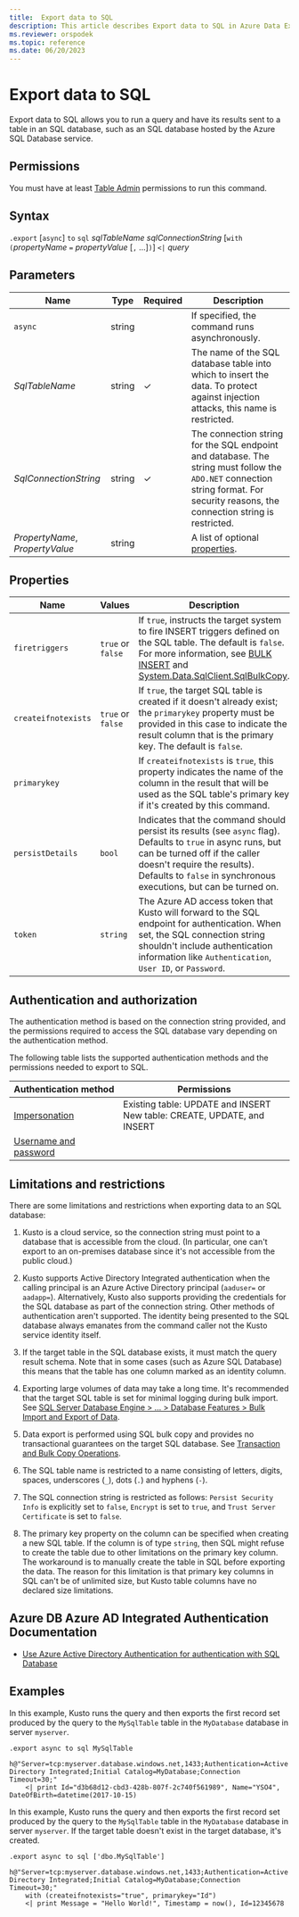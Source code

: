 ```yaml
---
title:  Export data to SQL
description: This article describes Export data to SQL in Azure Data Explorer.
ms.reviewer: orspodek
ms.topic: reference
ms.date: 06/20/2023
---
```

# Export data to SQL

Export data to SQL allows you to run a query and have its results sent to a table in an SQL database, such as an SQL database hosted by the Azure SQL Database service.

## Permissions

You must have at least [Table Admin](../access-control/role-based-access-control.md) permissions to run this command.

## Syntax

`.export` [`async`] `to` `sql` *sqlTableName* *sqlConnectionString* [`with` `(`*propertyName* `=` *propertyValue* [`,` ...]`)`] `<|` *query*

## Parameters

|Name|Type|Required|Description|
|--|--|--|--|
|`async`|string||If specified, the command runs asynchronously.|
|*SqlTableName*|string|&check;|The name of the SQL database table into which to insert the data. To protect against injection attacks, this name is restricted.|
|*SqlConnectionString*|string|&check;|The connection string for the SQL endpoint and database. The string must follow the `ADO.NET` connection string format. For security reasons, the connection string is restricted.|
|*PropertyName*, *PropertyValue*|string||A list of optional [properties](#properties).|

## Properties

|Name               |Values           |Description|
|-------------------|-----------------|-----------|
|`firetriggers`     |`true` or `false`|If `true`, instructs the target system to fire INSERT triggers defined on the SQL table. The default is `false`. For more information, see [BULK INSERT](/sql/t-sql/statements/bulk-insert-transact-sql) and [System.Data.SqlClient.SqlBulkCopy](/dotnet/api/system.data.sqlclient.sqlbulkcopy).|
|`createifnotexists`|`true` or `false`|If `true`, the target SQL table is created if it doesn't already exist; the `primarykey` property must be provided in this case to indicate the result column that is the primary key. The default is `false`.|
|`primarykey`       |                 |If `createifnotexists` is `true`, this property indicates the name of the column in the result that will be used as the SQL table's primary key if it's created by this command.|
|`persistDetails`   |`bool`           |Indicates that the command should persist its results (see `async` flag). Defaults to `true` in async runs, but can be turned off if the caller doesn't require the results). Defaults to `false` in synchronous executions, but can be turned on. |
|`token`            |`string`         |The Azure AD access token that Kusto will forward to the SQL endpoint for authentication. When set, the SQL connection string shouldn't include authentication information like `Authentication`, `User ID`, or `Password`.|

## Authentication and authorization

The authentication method is based on the connection string provided, and the permissions required to access the SQL database vary depending on the authentication method.

The following table lists the supported authentication methods and the permissions needed to export to SQL.

|Authentication method|Permissions|
|--|--|
|[Impersonation](../../api/connection-strings/sql-authentication-methods.md#azure-ad-integrated-impersonation)|Existing table: UPDATE and INSERT<br/>New table: CREATE, UPDATE, and INSERT |
|[Username and password](../../api/connection-strings/storage-authentication-methods.md#shared-access-sas-token)||

## Limitations and restrictions

There are some limitations and restrictions when exporting data to an SQL database:

1. Kusto is a cloud service, so the connection string must point to a
   database that is accessible from the cloud. (In particular, one can't
   export to an on-premises database since it's not accessible from the public
   cloud.)

2. Kusto supports Active Directory Integrated authentication when the calling
   principal is an Azure Active Directory principal (`aaduser=` or `aadapp=`).
   Alternatively, Kusto also supports providing the credentials for the SQL
   database as part of the connection string. Other methods of authentication
   aren't supported. The identity being presented to the SQL
   database always emanates from the command caller not the Kusto service
   identity itself.

3. If the target table in the SQL database exists, it must match the query result
   schema. Note that in some cases (such as Azure SQL Database) this means
   that the table has one column marked as an identity column.

4. Exporting large volumes of data may take a long time. It's recommended that
   the target SQL table is set for minimal logging during bulk import.
   See [SQL Server Database Engine > ... > Database Features > Bulk Import and Export of Data](/sql/relational-databases/import-export/prerequisites-for-minimal-logging-in-bulk-import).

5. Data export is performed using SQL bulk copy and provides no transactional guarantees on the target SQL database. See [Transaction and Bulk Copy Operations](/dotnet/framework/data/adonet/sql/transaction-and-bulk-copy-operations).

6. The SQL table name is restricted to a name consisting of letters, digits, spaces, underscores (`_`), dots (`.`) and hyphens (`-`).

7. The SQL connection string is restricted as follows: `Persist Security Info`
   is explicitly set to `false`, `Encrypt` is set to `true`, and `Trust Server Certificate`
   is set to `false`.

8. The primary key property on the column can be specified when creating
   a new SQL table. If the column is of type `string`, then SQL might refuse to create the
   table due to other limitations on the primary key column. The workaround is to manually create the table in SQL before exporting the data. The reason for this limitation is that primary key columns in SQL can't be of unlimited size, but Kusto table columns
   have no declared size limitations.

## Azure DB Azure AD Integrated Authentication Documentation

* [Use Azure Active Directory Authentication for authentication with SQL Database](/azure/sql-database/sql-database-aad-authentication)
<!-- * [Azure AD authentication extensions for Azure SQL DB and SQL DW tools](https://azure.microsoft.com/blog/azure-ad-authentication-extensions-for-azure-sql-db-and-sql-dw-tools/) -->

## Examples

In this example, Kusto runs the query and then exports the first record set produced by the query to the `MySqlTable` table in the `MyDatabase` database in server `myserver`.

```kusto 
.export async to sql MySqlTable
    h@"Server=tcp:myserver.database.windows.net,1433;Authentication=Active Directory Integrated;Initial Catalog=MyDatabase;Connection Timeout=30;"
    <| print Id="d3b68d12-cbd3-428b-807f-2c740f561989", Name="YSO4", DateOfBirth=datetime(2017-10-15)
```

In this example, Kusto runs the query and then exports the first record set produced by the query to the `MySqlTable` table in the `MyDatabase` database in server `myserver`.
If the target table doesn't exist in the target database, it's created.

```kusto 
.export async to sql ['dbo.MySqlTable']
    h@"Server=tcp:myserver.database.windows.net,1433;Authentication=Active Directory Integrated;Initial Catalog=MyDatabase;Connection Timeout=30;"
    with (createifnotexists="true", primarykey="Id")
    <| print Message = "Hello World!", Timestamp = now(), Id=12345678
```
